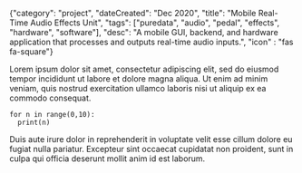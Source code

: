 {"category": "project", "dateCreated": "Dec 2020", "title": "Mobile Real-Time Audio Effects Unit", "tags": ["puredata", "audio", "pedal", "effects", "hardware", "software"], "desc": "A mobile GUI, backend, and hardware application that processes and outputs real-time audio inputs.", "icon" : "fas fa-square"}

<article>
Lorem ipsum dolor sit amet, consectetur adipiscing elit, sed do eiusmod tempor incididunt ut labore et dolore magna aliqua. Ut enim ad minim veniam, quis nostrud exercitation ullamco laboris nisi ut aliquip ex ea commodo consequat. 

```
for n in range(0,10):
  print(n)
```

Duis aute irure dolor in reprehenderit in voluptate velit esse cillum dolore eu fugiat nulla pariatur. Excepteur sint occaecat cupidatat non proident, sunt in culpa qui officia deserunt mollit anim id est laborum.
</article>
